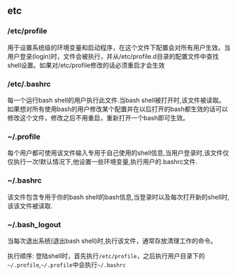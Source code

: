 
## etc
### /etc/profile

用于设置系统级的环境变量和启动程序，在这个文件下配置会对所有用户生效。当用户登录(login)时，文件会被执行，并从/etc/profile.d目录的配置文件中查找shell设置。如果对/etc/profile修改的话必须重启才会生效

### /etc/.bashrc

每一个运行bash shell的用户执行此文件.当bash shell被打开时,该文件被读取。如果想对所有使用bash的用户修改某个配置并在以后打开的bash都生效的话可以修改这个文件，修改之后不用重启，重新打开一个bash即可生效。

### ~/.profile

每个用户都可使用该文件输入专用于自己使用的shell信息,当用户登录时,该文件仅仅执行一次!默认情况下,他设置一些环境变量,执行用户的.bashrc文件.

### ~/.bashrc

该文件包含专用于你的bash shell的bash信息,当登录时以及每次打开新的shell时,该该文件被读取.

### ~/.bash_logout

当每次退出系统(退出bash shell)时,执行该文件，通常存放清理工作的命令。


执行顺序: 登陆shell时，首先执行`/etc/profile`，之后执行用户目录下的`~/.profile`,`~/.profile`中会执行`~/.bashrc`

